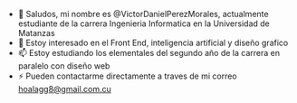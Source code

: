 - 👋 Saludos, mi nombre es @VictorDanielPerezMorales, actualmente estudiante de la carrera Ingenieria Informatica en la Universidad de Matanzas
- 👀 Estoy interesado en el Front End, inteligencia artificial y diseño grafico
- 📫 Estoy estudiando los elementales del segundo año de la carrera en paralelo con diseño web
- ⚡ Pueden contactarme directamente a traves de mi correo hoalagg8@gmail.com.cu

<!---
VictorDanielPerezMorales/VictorDanielPerezMorales is a ✨ special ✨ repository because its `README.md` (this file) appears on your GitHub profile.
You can click the Preview link to take a look at your changes.
--->
